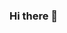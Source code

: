 ### Hi there 👋

<!--
**1104-Naharas-Divisha/1104-naharas-Divisha** is a ✨ _special_ ✨ repository because its `README.md` (this file) appears on your GitHub profile.


I'm Divisha, a freshman at UNR. 
I was born and brought up in India.
I like to painting and interior designing apart from my interest in engineering.
-->
